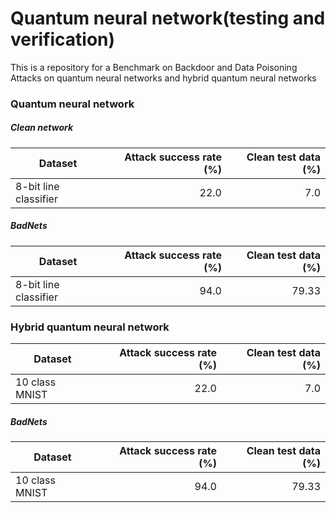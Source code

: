 # Quantum neural network(testing and verification)
 This is a repository for a Benchmark on Backdoor and Data Poisoning Attacks on quantum neural networks and hybrid quantum neural networks
### Quantum neural network
##### Clean network
| Dataset                       | Attack success rate (%)      | Clean test data (%)|
| ------------------            |-------------------:|-------------:|
|8-bit line classifier           | 22.0               | 7.0          |
##### BadNets 
| Dataset                       | Attack success rate (%)      | Clean test data (%)|
| ------------------            |-------------------:|-------------:|
|8-bit line classifier           | 94.0               | 79.33          |
### Hybrid quantum neural network
| Dataset                       | Attack success rate (%)      | Clean test data (%)|
| ------------------            |-------------------:|-------------:|
|10 class MNIST           | 22.0               | 7.0          |
##### BadNets 
| Dataset                       | Attack success rate (%)      | Clean test data (%)|
| ------------------            |-------------------:|-------------:|
|10 class MNIST           | 94.0               | 79.33          |
